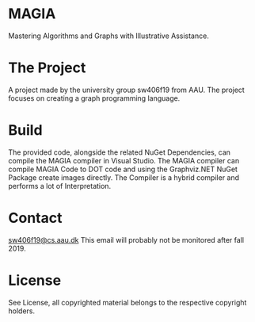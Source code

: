 
# MAGIA
Mastering Algorithms and Graphs with Illustrative Assistance.

# The Project
A project made by the university group sw406f19 from AAU. The project focuses on creating a graph programming language.

# Build
The provided code, alongside the related NuGet Dependencies, can compile the MAGIA compiler in Visual Studio.
The MAGIA compiler can compile MAGIA Code to DOT code and using the Graphviz.NET NuGet Package create images directly.
The Compiler is a hybrid compiler and performs a lot of Interpretation.

# Contact
sw406f19@cs.aau.dk
This email will probably not be monitored after fall 2019.

# License
See License, all copyrighted material belongs to the respective copyright holders.
